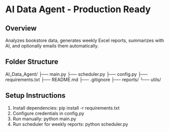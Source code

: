 # AI Data Agent - Production Ready

## Overview
Analyzes bookstore data, generates weekly Excel reports, summarizes with AI, and optionally emails them automatically.

## Folder Structure
AI_Data_Agent/
├── main.py
├── scheduler.py
├── config.py
├── requirements.txt
├── README.md
├── .gitignore
├── reports/
└── utils/

## Setup Instructions
1. Install dependencies: pip install -r requirements.txt
2. Configure credentials in config.py
3. Run manually: python main.py
4. Run scheduler for weekly reports: python scheduler.py
